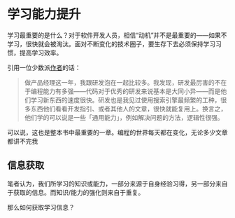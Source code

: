 # 学习能力提升

学习最重要的是什么？对于软件开发人员，相信“动机”并不是最重要的——如果不学习，很快就会被淘汰。面对不断变化的技术圈子，要生存下去必须保持学习习惯，提高学习效率。

引用一位少数派[作者](https://sspai.com/post/77282)的话：

> 做产品经理这一年，我跟研发泡在一起比较多。我发现，研发最厉害的不在于编程能力有多强——代码对于优秀的研发来说基本是大同小异——而是他们学习新东西的速度很快。研发也是我见过使用搜索引擎最频繁的工种，很多东西他们看看开发指引、或者其他人的文章，很快就能复用上。换言之，他们学的可以说是一些「通用能力」，例如解决问题的方法，逻辑性很强。
> 

可以说，这也是整本书中最重要的一章。编程的世界每天都在变化，无论多少文章都讲不完我

## 信息获取

笔者认为，我们所学习的知识或能力，一部分来源于自身经验习得，另一部分来自于获取的信息。而知识/能力的强化则来自于重复。

那么如何获取学习信息？
